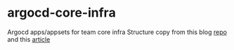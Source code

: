 # argocd-core-infra
Argocd apps/appsets for team core infra
Structure copy from this blog [repo](https://github.com/kostis-codefresh/many-appsets-demo) and this [article](https://codefresh.io/blog/how-to-structure-your-argo-cd-repositories-using-application-sets/) 
